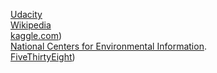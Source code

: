 [Udacity](https://www.udacity.com/)  
[Wikipedia](https://en.wikipedia.org/wiki/New_York_City)  
[kaggle.com](https://www.kaggle.com/fivethirtyeight/uber-pickups-in-new-york-city))  
[National Centers for Environmental Information](https://www.ncdc.noaa.gov/).  
[FiveThirtyEight](https://github.com/fivethirtyeight/uber-tlc-foil-response/blob/master/uber-trip-data/taxi-zone-lookup.csv))  
